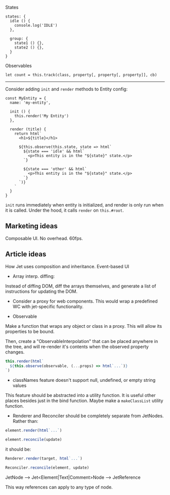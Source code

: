 States

```
states: {
  idle () {
    console.log('IDLE')
  },

  group: {
    state1 () {},
    state2 () {},
  }
}
```



Observables

```
let count = this.track(class, property[, property[, property]], cb)
```

------

Consider adding `init` and `render` methods to Entity config:

```
const MyEntity = {
  name: 'my-entity',

  init () {
    this.render('My Entity')
  },

  render (title) {
    return html`
      <h1>${title}</h1>

      ${this.observe(this.state, state => html`
        ${state === 'idle' && html`
          <p>This entity is in the "${state}" state.</p>
        `}

        ${state === 'other' && html`
          <p>This entity is in the "${state}" state.</p>
        `}
      `)}
    `
  }
}
```

`init` runs immediately when entity is initialized, and render is only run when it is called. Under the hood, it calls `render` on `this.#root`.


Marketing ideas
----------------
Composable UI.
No overhead.
60fps.

Article ideas
----------------
How Jet uses composition and inheritance.
Event-based UI


- Array interp. diffing:

Instead of diffing DOM, diff the arrays themselves, and generate a list of instructions for updating the DOM.

- Consider a proxy for web components. This would wrap a predefined WC with jet-specific functionality.

- Observable

Make a function that wraps any object or class in a proxy. This will allow its properties to be bound.

Then, create a "ObservableInterpolation" that can be placed anywhere in the tree, and will re-render it's contents when the observed property changes.

```js
this.render(html`
  ${this.observe(observable, (...props) => html`...`)}
`)
```

- classNames feature doesn't support null, undefined, or empty string values

This feature should be abstracted into a utility function. It is useful other places besides just in the bind function. Maybe make a `makeClassList` utility function.

- Renderer and Reconciler should be completely separate from JetNodes. Rather than:

```js
element.render(html`...`)

element.reconcile(update)
```

it should be:

```js
Renderer.render(target, html`...`)

Reconciler.reconcile(element, update)
```

JetNode --> Jet<Element|Text|Comment>Node --> JetReference

This way references can apply to any type of node.